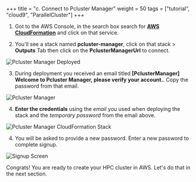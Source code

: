 +++
title = "c. Connect to Pcluster Manager"
weight = 50
tags = ["tutorial", "cloud9", "ParallelCluster"]
+++

1. Got to the AWS Console, in the search box search for [**AWS CloudFormation**](https://console.aws.amazon.com/cloudformation/home) and click on that service.

2. You'll see a stack named **pcluster-manager**, click on that stack > **Outputs** Tab then click on the **PclusterManagerUrl** to connect.

![Pcluster Manager Deployed](/images/hpc-aws-parallelcluster-workshop/pcluster-deployed.png)

3. During deployment you received an email titled **[PclusterManager] Welcome to Pcluster Manager, please verify your account.**. Copy the password from that email.

![Pcluster Manager](/images/hpc-aws-parallelcluster-workshop/pcm-email.png)

4. **Enter the credentials**  using the *email* you used when deploying the stack and the *temporary password* from the email above.

![Pcluster Manager CloudFormation Stack](/images/hpc-aws-parallelcluster-workshop/pcmanager-creds.png)

4. You will be asked to provide a new password. Enter a new password to complete signup.

![Signup Screen](/images/hpc-aws-parallelcluster-workshop/signup.png)

Congrats! You are ready to create your HPC cluster in AWS. Let's do that in the next section.